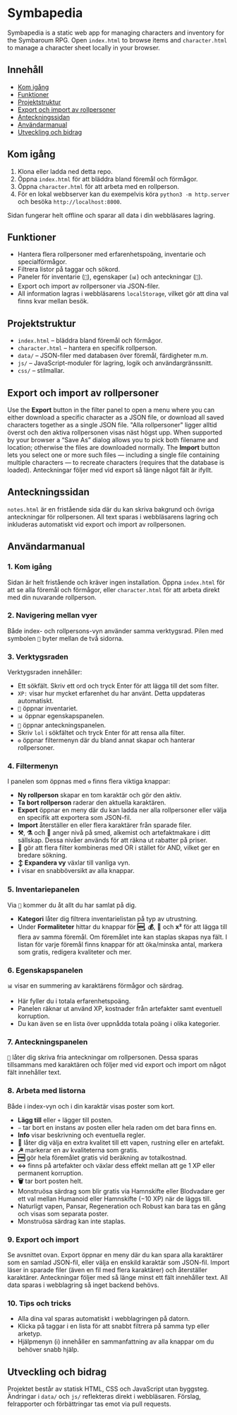 # Symbapedia

Symbapedia is a static web app for managing characters and inventory for the Symbaroum RPG. Open `index.html` to browse items and `character.html` to manage a character sheet locally in your browser.

## Innehåll
- [Kom igång](#kom-igång)
- [Funktioner](#funktioner)
- [Projektstruktur](#projektstruktur)
- [Export och import av rollpersoner](#export-och-import-av-rollpersoner)
- [Anteckningssidan](#anteckningssidan)
- [Användarmanual](#användarmanual)
- [Utveckling och bidrag](#utveckling-och-bidrag)

## Kom igång
1. Klona eller ladda ned detta repo.
2. Öppna `index.html` för att bläddra bland föremål och förmågor.
3. Öppna `character.html` för att arbeta med en rollperson.
4. För en lokal webbserver kan du exempelvis köra `python3 -m http.server` och besöka `http://localhost:8000`.

Sidan fungerar helt offline och sparar all data i din webbläsares lagring.

## Funktioner
- Hantera flera rollpersoner med erfarenhetspoäng, inventarie och specialförmågor.
- Filtrera listor på taggar och sökord.
- Paneler för inventarie (`🎒`), egenskaper (`📊`) och anteckningar (`📜`).
- Export och import av rollpersoner via JSON-filer.
- All information lagras i webbläsarens `localStorage`, vilket gör att dina val finns kvar mellan besök.

## Projektstruktur
- `index.html` – bläddra bland föremål och förmågor.
- `character.html` – hantera en specifik rollperson.
- `data/` – JSON-filer med databasen över föremål, färdigheter m.m.
- `js/` – JavaScript-moduler för lagring, logik och användargränssnitt.
- `css/` – stilmallar.

## Export och import av rollpersoner
Use the **Export** button in the filter panel to open a menu where you can either download a specific character as a JSON file, or download all saved characters together as a single JSON file. "Alla rollpersoner" ligger alltid överst och den aktiva rollpersonen visas näst högst upp. When supported by your browser a “Save As” dialog allows you to pick both filename and location; otherwise the files are downloaded normally. The **Import** button lets you select one or more such files — including a single file containing multiple characters — to recreate characters (requires that the database is loaded). Anteckningar följer med vid export så länge något fält är ifyllt.

## Anteckningssidan

`notes.html` är en fristående sida där du kan skriva bakgrund och övriga anteckningar för rollpersonen. All text sparas i webbläsarens lagring och inkluderas automatiskt vid export och import av rollpersonen.

## Användarmanual

### 1. Kom igång
Sidan är helt fristående och kräver ingen installation. Öppna `index.html` för att se alla föremål och förmågor, eller `character.html` för att arbeta direkt med din nuvarande rollperson.

### 2. Navigering mellan vyer
Både index- och rollpersons-vyn använder samma verktygsrad. Pilen med symbolen `🔄` byter mellan de två sidorna.

### 3. Verktygsraden
Verktygsraden innehåller:
- Ett sökfält. Skriv ett ord och tryck Enter för att lägga till det som filter.
- `XP:` visar hur mycket erfarenhet du har använt. Detta uppdateras automatiskt.
- `🎒` öppnar inventariet.
- `📊` öppnar egenskapspanelen.
- `📜` öppnar anteckningspanelen.
- Skriv `lol` i sökfältet och tryck Enter för att rensa alla filter.
- `⚙️` öppnar filtermenyn där du bland annat skapar och hanterar rollpersoner.

### 4. Filtermenyn
I panelen som öppnas med `⚙️` finns flera viktiga knappar:
- **Ny rollperson** skapar en tom karaktär och gör den aktiv.
- **Ta bort rollperson** raderar den aktuella karaktären.
- **Export** öppnar en meny där du kan ladda ner alla rollpersoner eller välja en specifik att exportera som JSON-fil.
- **Import** återställer en eller flera karaktärer från sparade filer.
- **⚒️**, **⚗️** och **🏺** anger nivå på smed, alkemist och artefaktmakare i ditt sällskap. Dessa nivåer används för att räkna ut rabatter på priser.
- **🔭** gör att flera filter kombineras med OR i stället för AND, vilket ger en bredare sökning.
- **↕️ Expandera vy** växlar till vanliga vyn.
- **ℹ️** visar en snabböversikt av alla knappar.

### 5. Inventariepanelen
Via `🎒` kommer du åt allt du har samlat på dig.
- **Kategori** låter dig filtrera inventarielistan på typ av utrustning.
- Under **Formaliteter** hittar du knappar för **🆕**, **💰**, **🧹** och **x²** för att lägga till flera av samma föremål. Om föremålet inte kan staplas skapas nya fält.
I listan för varje föremål finns knappar för att öka/minska antal, markera som gratis, redigera kvaliteter och mer.

### 6. Egenskapspanelen
`📊` visar en summering av karaktärens förmågor och särdrag.
- Här fyller du i totala erfarenhetspoäng.
- Panelen räknar ut använd XP, kostnader från artefakter samt eventuell korruption.
- Du kan även se en lista över uppnådda totala poäng i olika kategorier.

### 7. Anteckningspanelen
`📜` låter dig skriva fria anteckningar om rollpersonen. Dessa sparas tillsammans med karaktären och följer med vid export och import om något fält innehåller text.

### 8. Arbeta med listorna
Både i index-vyn och i din karaktär visas poster som kort.
- **Lägg till** eller `+` lägger till posten.
- `−` tar bort en instans av posten eller hela raden om det bara finns en.
- **Info** visar beskrivning och eventuella regler.
- **🔨** låter dig välja en extra kvalitet till ett vapen, rustning eller en artefakt.
- **☭** markerar en av kvaliteterna som gratis.
- **🆓** gör hela föremålet gratis vid beräkning av totalkostnad.
- **↔** finns på artefakter och växlar dess effekt mellan att ge 1 XP eller permanent korruption.
- **🗑** tar bort posten helt.
- Monstruösa särdrag som blir gratis via Hamnskifte eller Blodvadare ger ett val mellan Humanoid eller Hamnskifte (−10 XP) när de läggs till.
- Naturligt vapen, Pansar, Regeneration och Robust kan bara tas en gång och visas som separata poster.
- Monstruösa särdrag kan inte staplas.

### 9. Export och import
Se avsnittet ovan. Export öppnar en meny där du kan spara alla karaktärer som en samlad JSON-fil, eller välja en enskild karaktär som JSON-fil. Import läser in sparade filer (även en fil med flera karaktärer) och återställer karaktärer. Anteckningar följer med så länge minst ett fält innehåller text. All data sparas i webblagring så inget backend behövs.

### 10. Tips och tricks
- Alla dina val sparas automatiskt i webblagringen på datorn.
- Klicka på taggar i en lista för att snabbt filtrera på samma typ eller arketyp.
- Hjälpmenyn (ℹ️) innehåller en sammanfattning av alla knappar om du behöver snabb hjälp.

## Utveckling och bidrag
Projektet består av statisk HTML, CSS och JavaScript utan byggsteg. Ändringar i `data/` och `js/` reflekteras direkt i webbläsaren. Förslag, felrapporter och förbättringar tas emot via pull requests.
